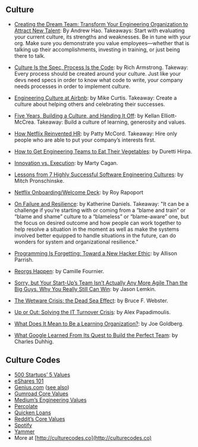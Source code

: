 ## Culture

- [Creating the Dream Team: Transform Your Engineering Organization to Attract
  New
  Talent](http://blog.carbonfive.com/2015/09/16/creating-the-dream-team-transform-your-engineering-organization-to-attract-new-talent/):
  By Andrew Hao. Takeaways: Start with evaluating your current culture, its
  strengths and weaknesses. Be in tune with your org. Make sure you demonstrate
  you value employees—whether that is talking up their accomplishments,
  investing in training, or just being there to talk.

- [Culture Is the Spec, Process Is the Code](https://medium.com/@richarmstrong/culture-is-the-spec-process-is-the-code-ccb0df70514f): by Rich Armstrong. Takeway: Every process should be created around your culture. Just like your devs need specs in order to know what code to write, your company needs processes in order to implement culture. 

- [Engineering Culture at Airbnb](http://nerds.airbnb.com/engineering-culture-airbnb): by Mike Curtis. Takeaway: Create a culture about helping others and celebrating their successes.

- [Five Years, Building a Culture, and Handing It Off](http://laughingmeme.org/2015/08/31/five-years-building-a-culture-and-handing-it-off): by Kellan Elliott-McCrea. Takeaway: Build a culture of learning, generosity and values.

- [How Netflix Reinvented HR](http://hbr.org/2014/01/how-netflix-reinvented-hr/ar/pr): by Patty McCord. Takeaway: Hire only people who are able to put your company’s interests first.

- [How to Get Engineering Teams to Eat Their Vegetables](https://medium.com/@duretti/how-to-get-engineering-teams-to-eat-their-vegetables-83e0f83af71a): by Duretti Hirpa.

- [Innovation vs. Execution](http://svpg.com/innovation-vs-execution/): by Marty Cagan.

- [Lessons from 7 Highly Successful Software Engineering Cultures](https://techbeacon.com/lessons-7-highly-successful-software-engineering-cultures): by Mitch Pronschinske.

- [Netflix Onboarding/Welcome Deck](https://docs.google.com/presentation/d/1bXrsLL9wwtbudLjnoG3F6J-NBcTTQ6KnGpukrSDmjW4): by Roy Rapoport
 
- [On Failure and Resilience](https://beero.ps/2017/06/17/on-failure-and-resilience/): by Katherine Daniels. Takeaway: "It can be a challenge if you’re starting with or coming from a “blame and train” or “blame and shame” culture to a “blameless” or “blame-aware” one, but the focus on desired outcome and how people can work together to help resolve a situation in the moment as well as make the systems involved better equipped to handle situations in the future, can do wonders for system and organizational resilience."

- [Programming Is Forgetting: Toward a New Hacker Ethic](http://opentranscripts.org/transcript/programming-forgetting-new-hacker-ethic/): by Allison Parrish.

- [Reorgs Happen](http://whilefalse.blogspot.co.il/2015/12/reorgs-happen.html): by Camille Fournier.

- [Sorry, but Your Start-Up’s Team Isn’t Actually Any More Agile Than the Big Guys. Why You Really Still Can Win](https://www.saastr.com/sorry-but-your-start-ups-team-isnt-actually-any-more-agile-than-the-big-guys-why-you-really-still-can-win/): by Jason Lemkin.

- [The Wetware Crisis: the Dead Sea Effect](http://brucefwebster.com/2008/04/11/the-wetware-crisis-the-dead-sea-effect/): by Bruce F. Webster.

- [Up or Out: Solving the IT Turnover Crisis](http://thedailywtf.com/articles/Up-or-Out-Solving-the-IT-Turnover-Crisis): by Alex Papadimoulis.

- [What Does It Mean to Be a Learning Organization?](https://docs.google.com/document/d/15xrkf9fC2cf9g7joK9ZXA16_Qd77PzxjJRjH-RIJpeQ): by Joe Goldberg.

- [What Google Learned From Its Quest to Build the Perfect Team](https://www.nytimes.com/2016/02/28/magazine/what-google-learned-from-its-quest-to-build-the-perfect-team.html): by Charles Duhhig.

## Culture Codes

- [500 Startups’ 5 Values](http://thenextweb.com/insider/2013/04/27/the-5-values-that-drive-500-startups/)
- [eShares 101](https://medium.com/@henrysward/eshares-101-e96d792bdc69#.poe2uvcg1)
- [Genius.com](http://genius.com/Genius-the-genius-isms-annotated) ([see also](http://a16z.com/2014/11/28/a16z-podcast-guiding-startup-culture-the-genius-isms/))
- [Gumroad Core Values](http://firstround.com/article/An-Inside-Look-at-a-Flat-Organization-That-Serves-Millions)
- [Medium’s Engineering Values](https://medium.com/medium-eng/engineering-values-7143c0db0bd6)
- [Percolate](https://percolate.com/values)
- [Quicken Loans](http://www.quickenloans.com/press-room/fast-facts/#isms)
- [Reddit’s Core Values](http://www.reddit.com/r/blog/comments/352twf/were_sharing_our_companys_core_values_with_the/)
- [Spotify](https://docs.google.com/document/d/1rimiqq0hrJaEN_EBG0UyqivxsbvMA-6dlwZgCv5ndyU/edit#)
- [Yammer](https://eng.yammer.com/#how-section)
- More at [http://culturecodes.co](http://culturecodes.co)
